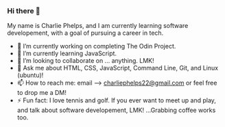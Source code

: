 ### Hi there 👋

My name is Charlie Phelps, and I am currently learning software developement, with a goal of pursuing a career in tech. 

- 🔭 I’m currently working on completing The Odin Project.
- 🌱 I’m currently learning JavaScript.
- 👯 I’m looking to collaborate on ... anything. LMK!
- 💬 Ask me about HTML, CSS, JavaScript, Command Line, Git, and Linux (ubuntu)!
- 📫 How to reach me: email --> charliephelps22@gmail.com or feel free to drop me a DM!
- ⚡ Fun fact: I love tennis and golf. If you ever want to meet up and play, and talk about software developement, LMK! ...Grabbing coffee works too.


